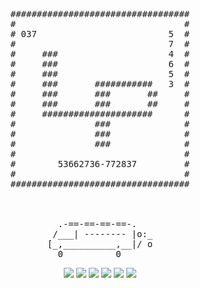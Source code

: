 <pre align="center">

##################################
#                                #
# 037                         5  #
#                             7  #
#     ###                     4  #
#     ###                     6  #
#     ###                     5  #
#     ###       ###########   3  #
#     ###       ###       ##     #
#     ###       ###       ##     #
#     #####################      #
#               ###              #
#               ###              #
#               ###              #
#                                #
#        53662736-772837         #
#                                #
##################################



         .-==-==-==-==-.          
        /___| -------- |o:_       
       [_,__________,__|/ o       
         0          0             
</pre>
<div align="center"><img src="https://img.shields.io/badge/L-5-green"> <img src="https://img.shields.io/badge/S-7-teal"> <img src="https://img.shields.io/badge/H-4-purple"> <img src="https://img.shields.io/badge/N-6-white"> <img src="https://img.shields.io/badge/K-5-blue"> <img src="https://img.shields.io/badge/E-3-orange"></div>
